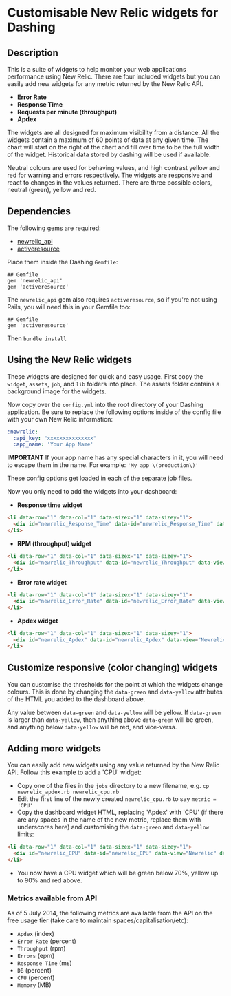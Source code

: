 # Customisable New Relic widgets for Dashing

## Description

This is a suite of widgets to help monitor your web applications performance using New Relic.  There are four included widgets but you can easily add new widgets for any metric returned by the New Relic API.

* **Error Rate**
* **Response Time**
* **Requests per minute (throughput)**
* **Apdex**

The widgets are all designed for maximum visibility from a distance. All the widgets contain a maximum of 60 points of data at any given time. The chart will start on the right of the chart and fill over time to be the full width of the widget. Historical data stored by dashing will be used if available.

Neutral colours are used for behaving values, and high contrast yellow and red for warning and errors respectively. The widgets are responsive and react to changes in the values returned. There are three possible colors, neutral (green), yellow and red.

## Dependencies

The following gems are required:
 * [newrelic_api](https://github.com/newrelic/newrelic_api)
 * [activeresource](https://github.com/rails/activeresource)

Place them inside the Dashing `Gemfile`:

```
## Gemfile
gem 'newrelic_api'
gem 'activeresource'
```

The `newrelic_api` gem also requires `activeresource`, so if you're not using Rails, you will need this in your Gemfile too:

```
## Gemfile
gem 'activeresource'
```

Then `bundle install`

## Using the New Relic widgets

These widgets are designed for quick and easy usage.  First copy the `widget`, `assets`, `job`, and `lib` folders into place.  The assets folder contains a background image for the widgets.

Now copy over the `config.yml` into the root directory of your Dashing application.  Be sure to replace the following options inside of the config file with your own New Relic information:

```yaml
:newrelic:
  :api_key: "xxxxxxxxxxxxxxx"
  :app_name: 'Your App Name'
```

**IMPORTANT** If your app name has any special characters in it, you will need to escape them in the name.  For example: `'My app \(production\)'`

These config options get loaded in each of the separate job files.

Now you only need to add the widgets into your dashboard:

* **Response time widget**
```html
<li data-row="1" data-col="1" data-sizex="1" data-sizey="1">
  <div id="newrelic_Response_Time" data-id="newrelic_Response_Time" data-view="Newrelic" data-title="Response time" data-green="200" data-yellow="500" ></div>
</li>
```

* **RPM (throughput) widget**
```html
<li data-row="1" data-col="1" data-sizex="1" data-sizey="1">
  <div id="newrelic_Throughput" data-id="newrelic_Throughput" data-view="Newrelic" data-title="RPM" data-green="2000" data-yellow="2500" ></div>
</li>
```

* **Error rate widget**
```html
<li data-row="1" data-col="1" data-sizex="1" data-sizey="1">
  <div id="newrelic_Error_Rate" data-id="newrelic_Error_Rate" data-view="Newrelic" data-title="Error rate" data-green="1" data-yellow="3"></div>
</li>
```

* **Apdex widget**
```html
<li data-row="1" data-col="1" data-sizex="1" data-sizey="1">
  <div id="newrelic_Apdex" data-id="newrelic_Apdex" data-view="Newrelic" data-title="Apdex" data-green="0.9" data-yellow="0.8" ></div>
</li>
```

## Customize responsive (color changing) widgets

You can customise the thresholds for the point at which the widgets change colours. This is done by changing the `data-green` and `data-yellow` attributes of the HTML you added to the dashboard above.

Any value between `data-green` and `data-yellow` will be yellow. If `data-green` is larger than `data-yellow`, then anything above `data-green` will be green, and anything below `data-yellow` will be red, and vice-versa.

## Adding more widgets

You can easily add new widgets using any value returned by the New Relic API. Follow this example to add a 'CPU' widget:

 * Copy one of the files in the `jobs` directory to a new filename, e.g. `cp newrelic_apdex.rb newrelic_cpu.rb`
 * Edit the first line of the newly created `newrelic_cpu.rb` to say `metric = 'CPU'`
 * Copy the dashboard widget HTML, replacing 'Apdex' with 'CPU' (if there are any spaces in the name of the new metric, replace them with underscores here) and customising the `data-green` and `data-yellow` limits:
```html
<li data-row="1" data-col="1" data-sizex="1" data-sizey="1">
  <div id="newrelic_CPU" data-id="newrelic_CPU" data-view="Newrelic" data-title="CPU" data-green="70" data-yellow="90" ></div>
</li>
```
 * You now have a CPU widget which will be green below 70%, yellow up to 90% and red above.

### Metrics available from API

As of 5 July 2014, the following metrics are available from the API on the free usage tier (take care to maintain spaces/capitalisation/etc):

 * `Apdex` (index)
 * `Error Rate` (percent)
 * `Throughput` (rpm)
 * `Errors` (epm)
 * `Response Time` (ms)
 * `DB` (percent)
 * `CPU` (percent)
 * `Memory` (MB)
